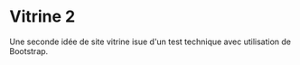 # Vitrine 2

Une seconde idée de site vitrine isue d'un test technique avec utilisation de Bootstrap.

